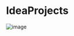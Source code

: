# IdeaProjects 

![image](https://user-images.githubusercontent.com/112964018/206565158-375a86d4-5634-4604-878f-f4f11ea807f2.png)
